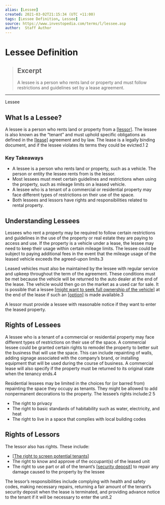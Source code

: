 ```yaml
---
alias: [Lessee]
created: 2021-03-02T21:15:34 (UTC +11:00)
tags: [Lessee Definition, Lessee]
source: https://www.investopedia.com/terms/l/lessee.asp
author:  Staff Author
---
```


# Lessee Definition

> ## Excerpt
> A lessee is a person who rents land or property and must follow restrictions and guidelines set by a lease agreement.

---

Lessee
## What Is a Lessee?

A lessee is a person who rents land or property from a [[lessor]](https://www.investopedia.com/terms/l/lessor.asp). The lessee is also known as the “tenant” and must uphold specific obligations as defined in the [[lease]](https://www.investopedia.com/terms/l/lease.asp) agreement and by law. The lease is a legally binding document, and if the lessee violates its terms they could be evicted.1 2

### Key Takeaways

-   A lessee is a person who rents land or property, such as a vehicle. The person or entity the lessee rents from is the lessor. 
-   Most lessees must meet certain guidelines and restrictions when using the property, such as mileage limits on a leased vehicle. 
-   A lessee who is a tenant of a commercial or residential property may face different types of restrictions on their use of the space.
-   Both lessees and lessors have rights and responsibilities related to rental property.

## Understanding Lessees

Lessees who rent a property may be required to follow certain restrictions and guidelines in the use of the property or real estate they are paying to access and use. If the property is a vehicle under a lease, the lessee may need to keep their usage within certain mileage limits. The lessee could be subject to paying additional fees in the event that the mileage usage of the leased vehicle exceeds the agreed-upon limits.3

Leased vehicles must also be maintained by the lessee with regular service and upkeep throughout the term of the agreement. These conditions must be met because the vehicle will be returned to the auto dealer at the end of the lease. The vehicle would then go on the market as a used car for sale. It is possible that a lessee [[might want to seek full ownership of the vehicle]](https://www.investopedia.com/articles/personal-finance/012915/car-leases-should-you-take-purchase-option.asp) at the end of the lease if such an [[option]](https://www.investopedia.com/terms/l/lease-option.asp) is made available.3

A lessor must provide a lessee with reasonable notice if they want to enter the leased property.

## Rights of Lessees

A lessee who is a tenant of a commercial or residential property may face different types of restrictions on their use of the space. A commercial lessee could be granted certain rights to remodel the property to better suit the business that will use the space. This can include repainting of walls, adding signage associated with the company’s brand, or installing equipment that will be used during the course of business. A commercial lease will also specify if the property must be returned to its original state when the tenancy ends.4

Residential lessees may be limited in the choices for (or barred from) repainting the space they occupy as tenants. They might be allowed to add nonpermanent decorations to the property. The lessee’s rights include:2 5

-   The right to privacy
-   The right to basic standards of habitability such as water, electricity, and heat
-   The right to live in a space that complies with local building codes

## Rights of Lessors

The lessor also has rights. These include:

-   [[The right to screen potential tenants]](https://www.investopedia.com/best-tenant-screening-services-5070361)
-   The right to know and approve of the occupant(s) of the leased unit
-   The right to use part or all of the tenant’s [[security deposit]](https://www.investopedia.com/terms/s/security-deposit.asp) to repair any damage caused to the property by the lessee

The lessor’s responsibilities include complying with health and safety codes, making necessary repairs, returning a fair amount of the tenant’s security deposit when the lease is terminated, and providing advance notice to the tenant if it will be necessary to enter the unit.2
